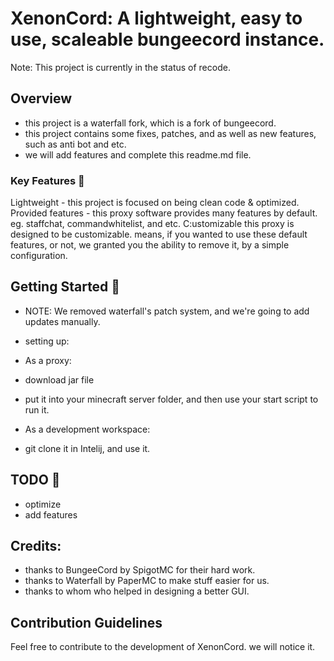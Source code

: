 # XenonCord: A lightweight, easy to use, scaleable bungeecord instance.

Note: This project is currently in the status of recode.

## Overview

- this project is a waterfall fork, which is a fork of bungeecord.
- this project contains some fixes, patches, and as well as new features, such as anti bot and etc.
- we will add features and complete this readme.md file.


### Key Features 🚀

Lightweight - this project is focused on being clean code & optimized.
Provided features - this proxy software provides many features by default. eg. staffchat, commandwhitelist, and etc.
C:ustomizable this proxy is designed to be customizable. means, if you wanted to use these default features, or not, we granted you the ability to remove it, by a simple configuration.

## Getting Started 🚧
- NOTE: We removed waterfall's patch system, and we're going to add updates manually.

- setting up:
- As a proxy:
- download jar file
- put it into your minecraft server folder, and then use your start script to run it.

- As a development workspace:
- git clone it in Intelij, and use it.

## TODO 📝
- optimize
- add features

## Credits:
- thanks to BungeeCord by SpigotMC for their hard work.
- thanks to Waterfall by PaperMC to make stuff easier for us.
- thanks to whom who helped in designing a better GUI.

## Contribution Guidelines 

Feel free to contribute to the development of XenonCord. we will notice it.
